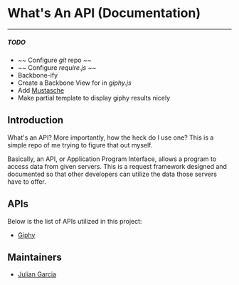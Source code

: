 # What's An API (Documentation)
___
##### TODO
* ~~ Configure _git_ repo ~~
* ~~ Configure _require.js_ ~~
* Backbone-ify
 * Create a Backbone View for in _giphy.js_
* Add [Mustasche](https://github.com/janl/mustache.js)
 * Make partial template to display giphy results nicely



## Introduction
What's an API? More importantly, how the heck do I use one? This is a simple repo of me trying to figure that out myself.

Basically, an API, or Application Program Interface, allows a program to access data from given servers. This is a request framework designed and documented so that other developers can utilize the data those servers have to offer.

## APIs
Below is the list of APIs utilized in this project:
* [Giphy](https://github.com/Giphy/GiphyAPI)

## Maintainers
- [Julian Garcia](https://github.com/juliangarcia15)
